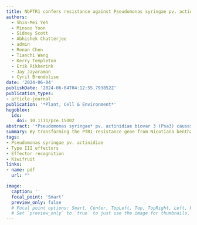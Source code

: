 ```yaml
---
title: NbPTR1 confers resistance against Pseudomonas syringae pv. actinidiae in kiwifruit
authors:
  - Shin-Mei Yeh
  - Minsoo Yoon
  - Sidney Scott
  - Abhishek Chatterjee
  - admin
  - Ronan Chen
  - Tianchi Wang
  - Kerry Templeton
  - Erik Rikkerink
  - Jay Jayaraman
  - Cyril Brendolise
date: '2024-06-04'
publishDate: '2024-06-04T04:12:55.793852Z'
publication_types:
- article-journal
publication: '*Plant, Cell & Environment*'
hugoblox:
  ids:
    doi: 10.1111/pce.15002
abstract: '*Pseudomonas syringae* pv. actinidiae biovar 3 (Psa3) causes a devastating canker disease in yellow-fleshed kiwifruit (*Actinidia chinensis*). The effector HopZ5, which is present in all isolates of Psa3 causing global outbreaks of pandemic kiwifruit canker disease, triggers immunity in Nicotiana benthamiana and is not recognised in susceptible *A. chinensis* cultivars. In a search for N. benthamiana non-host resistance genes against HopZ5, we found that the nucleotide-binding leucine-rich repeat receptor NbPTR1 recognised HopZ5. RPM1-interacting protein 4 (RIN4) orthologues from multiple plants, including kiwifruit, were associated with NbPTR1-mediated autoimmunity suppression and recognition of HopZ5. No functional orthologues of NbPTR1 were found in *A. chinensis*. NbPTR1 transformed into Psa3-susceptible *A. chinensis* var. *chinensis* ‘Hort16A’ plants introduced HopZ5-specific resistance against Psa3. Altogether, this study suggested that expressing NbPTR1 in Psa3-susceptible kiwifruit is a viable approach to acquiring resistance to Psa3 and it provides valuable information for engineering resistance in otherwise susceptible kiwifruit genotypes.'
summary: By transforming the PTR1 resistance gene from Nicotiana benthamiana into susceptible kiwifruit, we have demonstrated a potential strategy for engineering HopZ5-specific resistance against Psa3.
tags:
- Pseudomonas syringae pv. actinidiae
- Type III effectors
- Effector recognition
- Kiwifruit
links:
- name: pdf
  url: ""

image:
  caption: ''
  focal_point: 'Smart'
  preview_only: false
  # Focal point options: Smart, Center, TopLeft, Top, TopRight, Left, Right, BottomLeft, Bottom, BottomRight
  # Set `preview_only` to `true` to just use the image for thumbnails.
---
```

